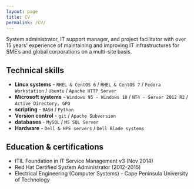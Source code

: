 ```yaml
---
layout: page
title: CV
permalink: /CV/
---
```


System administrator, IT support manager, and project facilitator with over 15 years’ experience of maintaining and improving IT infrastructures for SME’s and global corporations on a multi-site basis.

## Technical skills

-   **Linux systems** - `RHEL & CentOS 6` / `RHEL & CentOS 7` / `Fedora Workstation` / `Ubuntu` / `Apache HTTP Server`
-   **Microsoft systems** - `Windows 95 - Windows 10` / `NT4 - Server 2012 R2` / `Active Directory, GPO`
-   **scripting** - `BASH` / `Python`
-   **Version control** - `git` / `Apache Subversion` 
-   **databases** - `MySQL` / `MS SQL Server`
-   **Hardware** - `Dell & HPE servers` / `Dell Blade systems`

## Education & certifications
-   ITIL Foundation in IT Service Management v3 (Nov 2014)
-   Red Hat Certified System Administrator (2012-2015)
-   Electrical Engineering (Computer Systems) - Cape Peninsula University of Technology
